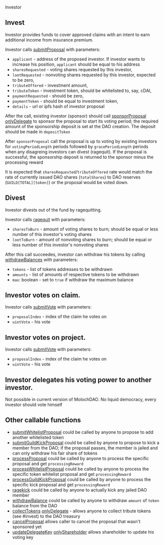 Investor

## Invest

Investor provides funds to cover approved claims with an intent to
earn additional income from insurance premium.

Investor calls
[submitProposal](https://github.com/MolochVentures/moloch/blob/7db370566a5d8c3bad3624700a4ca710c8cf35b4/contracts/Moloch.sol#L176)
with parameters:

- `applicant` - address of the proposed investor.  If investor wants to increase his position, `applicant` should be equal to his address
- `sharesRequested` - voting shares requested by this investor,
- `lootRequested` - nonvoting shares requested by this investor, expected to be zero,
- `tributeOffered` - investment amount,
- `tributeToken` - investment token, should be whitelisted to, say, cDAI,
- `paymentRequested` - should be zero,
- `paymentToken` - should be equal to investment token,
- `details` - url or ipfs hash of investor proposal

After the call, existing investor (sponsor) should call
[sponsorProposal](https://github.com/MolochVentures/moloch/blob/7db370566a5d8c3bad3624700a4ca710c8cf35b4/contracts/Moloch.sol#L268)
[onlyDelegate](https://github.com/MolochVentures/moloch/tree/master/v1_contracts#onlymemberdelegate)
to sponsor the proposal to start its voting period; the required
amount of the sponsorship deposit is set at the DAO creation.  The
deposit should be made in `depositToken`

After `sponsorProposal` call the proposal is up to voting by existing
investors for `votingPeriodLength` periods followed by
`gracePeriodLength` periods when any disagreing investors can divest
(ragequit).  If the proposal is successful, the sponsorship deposit is
returned to the sponsor minus the processing reward

It is expected that `sharesRequested`/`tributeOffered` rate would
match the rate of currently issued DAO shares (`totalShares`) to DAO
reserves (`GUILD[TOTAL][token]`) or the proposal would be voted down.

## Divest

Investor divests out of the fund by ragequitting.

Investor calls [ragequit](https://github.com/MolochVentures/moloch/blob/7db370566a5d8c3bad3624700a4ca710c8cf35b4/contracts/Moloch.sol#L528) with parameters:

- `sharesToBurn` - amount of voting shares to burn; should be equal or
  less number of this investor's voting shares
- `lootToBurn` - amount of nonvoting shares to burn; should be equal
or less number of this investor's nonvoting shares

After this call succeedes, investor can withdraw his tokens by calling
[withdrawBalances](https://github.com/MolochVentures/moloch/blob/7db370566a5d8c3bad3624700a4ca710c8cf35b4/contracts/Moloch.sol#L577)
with parameters:

- `tokens` - list of tokens addresses to be withdrawn
- `amounts` - list of amounts of respective tokens to be withdrawn
- `max`: boolean - set to `true` if withdraw the maximum balance

## Investor votes on claim.

Investor calls [submitVote](https://github.com/MolochVentures/moloch/blob/7db370566a5d8c3bad3624700a4ca710c8cf35b4/contracts/Moloch.sol#L317) with parameters:

- `proposalIndex` - index of the claim he votes on
- `uintVote` - his vote

## Investor votes on project.

Investor calls [submitVote](https://github.com/MolochVentures/moloch/blob/7db370566a5d8c3bad3624700a4ca710c8cf35b4/contracts/Moloch.sol#L317) with parameters:

- `proposalIndex` - index of the claim he votes on
- `uintVote` - his vote

## Investor delegates his voting power to another investor.

Not possible in current version of MolochDAO.  No liquid democracy,
every investor should vote himself

## Other callable functions

- [submitWhitelistProposal](https://github.com/MolochVentures/moloch/blob/7db370566a5d8c3bad3624700a4ca710c8cf35b4/contracts/Moloch.sol#L207)
  could be called by anyone to propose to add another whitelisted
  token
-
  [submitGuildKickProposal](https://github.com/MolochVentures/moloch/blob/7db370566a5d8c3bad3624700a4ca710c8cf35b4/contracts/Moloch.sol#L219)
  could be called by anyone to propose to kick a member from the DAO;
  if the proposal passes, the member is jailed and can only withdraw
  his fair share of tokens
-
  [processProposal](https://github.com/MolochVentures/moloch/blob/7db370566a5d8c3bad3624700a4ca710c8cf35b4/contracts/Moloch.sol#L355)
  could be called by anyone to process the specific proposal and get
  `processingReward`
-
  [processWhitelistProposal](https://github.com/MolochVentures/moloch/blob/7db370566a5d8c3bad3624700a4ca710c8cf35b4/contracts/Moloch.sol#L433)
  could be called by anyone to process the specific token whitelist
  proposal and get `processingReward`
-
  [processGuildKickProposal](https://github.com/MolochVentures/moloch/blob/7db370566a5d8c3bad3624700a4ca710c8cf35b4/contracts/Moloch.sol#L463)
  could be called by anyone to process the specific kick proposal and
  get `processingReward`
-
  [ragekick](https://github.com/MolochVentures/moloch/blob/7db370566a5d8c3bad3624700a4ca710c8cf35b4/contracts/Moloch.sol#L563)
  could be called by anyone to actually kick any jailed DAO member
-
  [withdrawBalance](https://github.com/MolochVentures/moloch/blob/7db370566a5d8c3bad3624700a4ca710c8cf35b4/contracts/Moloch.sol#L573)
  could be called by anyone to withdraw `amount` of `token` balance
  from the DAO
-
  [collectTokens](https://github.com/MolochVentures/moloch/blob/7db370566a5d8c3bad3624700a4ca710c8cf35b4/contracts/Moloch.sol#L597)
  [onlyDelegate](https://github.com/MolochVentures/moloch/tree/master/v1_contracts#onlymemberdelegate) - allows anyone to collect tribute tokens (see #invest) to the DAO treasury
-
  [cancelProposal](https://github.com/MolochVentures/moloch/blob/7db370566a5d8c3bad3624700a4ca710c8cf35b4/contracts/Moloch.sol#L609)
  allows caller to cancel the proposal that wasn't sponsored yet
-
  [updateDelegateKey](https://github.com/MolochVentures/moloch/blob/7db370566a5d8c3bad3624700a4ca710c8cf35b4/contracts/Moloch.sol#L621)
  [onlyShareholder](https://github.com/MolochVentures/moloch/blob/7db370566a5d8c3bad3624700a4ca710c8cf35b4/contracts/Moloch.sol#L115)
  allows shareholder to update his voting key


